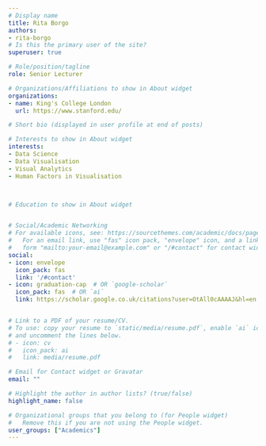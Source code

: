 ```yaml
---
# Display name
title: Rita Borgo
authors:
- rita-borgo
# Is this the primary user of the site?
superuser: true

# Role/position/tagline
role: Senior Lecturer

# Organizations/Affiliations to show in About widget
organizations:
- name: King's College London
  url: https://www.stanford.edu/

# Short bio (displayed in user profile at end of posts)

# Interests to show in About widget
interests:
- Data Science
- Data Visualisation
- Visual Analytics
- Human Factors in Visualisation



# Education to show in About widget


# Social/Academic Networking
# For available icons, see: https://sourcethemes.com/academic/docs/page-builder/#icons
#   For an email link, use "fas" icon pack, "envelope" icon, and a link in the
#   form "mailto:your-email@example.com" or "/#contact" for contact widget.
social:
- icon: envelope
  icon_pack: fas
  link: '/#contact'
- icon: graduation-cap  # OR `google-scholar`
  icon_pack: fas  # OR `ai`
  link: https://scholar.google.co.uk/citations?user=OtAll0cAAAAJ&hl=en


# Link to a PDF of your resume/CV.
# To use: copy your resume to `static/media/resume.pdf`, enable `ai` icons in `params.toml`, 
# and uncomment the lines below.
# - icon: cv
#   icon_pack: ai
#   link: media/resume.pdf

# Email for Contact widget or Gravatar
email: ""

# Highlight the author in author lists? (true/false)
highlight_name: false

# Organizational groups that you belong to (for People widget)
#   Remove this if you are not using the People widget.
user_groups: ["Academics"]
---
```



